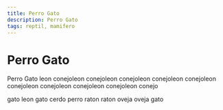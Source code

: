 ```yaml
---
title: Perro Gato
description: Perro Gato
tags: reptil, mamifero
---
```


# Perro Gato

Perro Gato leon conejoleon conejoleon conejoleon conejoleon conejoleon conejoleon conejoleon conejoleon conejoleon conejo

gato leon gato cerdo perro raton raton oveja oveja gato
